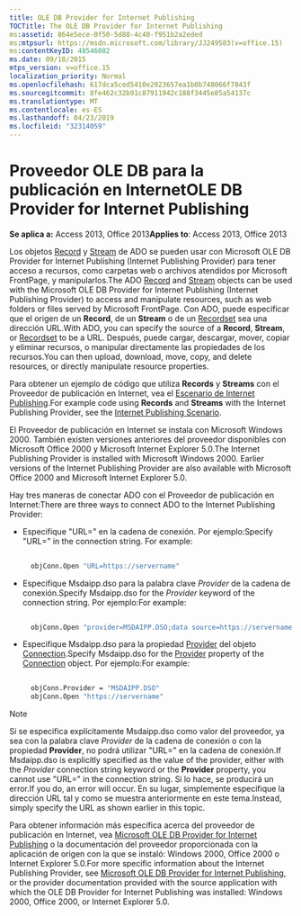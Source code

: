 ```yaml
---
title: OLE DB Provider for Internet Publishing
TOCTitle: The OLE DB Provider for Internet Publishing
ms:assetid: 864e5ece-0f50-5d88-4c40-f951b2a2eded
ms:mtpsurl: https://msdn.microsoft.com/library/JJ249583(v=office.15)
ms:contentKeyID: 48546082
ms.date: 09/18/2015
mtps_version: v=office.15
localization_priority: Normal
ms.openlocfilehash: 617dca5ced5410e2023657ea1b0b748066f7843f
ms.sourcegitcommit: 8fe462c32b91c87911942c188f3445e85a54137c
ms.translationtype: MT
ms.contentlocale: es-ES
ms.lasthandoff: 04/23/2019
ms.locfileid: "32314059"
---
```

# <a name="ole-db-provider-for-internet-publishing"></a><span data-ttu-id="b8f87-102">Proveedor OLE DB para la publicación en Internet</span><span class="sxs-lookup"><span data-stu-id="b8f87-102">OLE DB Provider for Internet Publishing</span></span>

<span data-ttu-id="b8f87-103">**Se aplica a:** Access 2013, Office 2013</span><span class="sxs-lookup"><span data-stu-id="b8f87-103">**Applies to**: Access 2013, Office 2013</span></span>

<span data-ttu-id="b8f87-104">Los objetos [Record](record-object-ado.md) y [Stream](stream-object-ado.md) de ADO se pueden usar con Microsoft OLE DB Provider for Internet Publishing (Internet Publishing Provider) para tener acceso a recursos, como carpetas web o archivos atendidos por Microsoft FrontPage, y manipularlos.</span><span class="sxs-lookup"><span data-stu-id="b8f87-104">The ADO [Record](record-object-ado.md) and [Stream](stream-object-ado.md) objects can be used with the Microsoft OLE DB Provider for Internet Publishing (Internet Publishing Provider) to access and manipulate resources, such as web folders or files served by Microsoft FrontPage.</span></span> <span data-ttu-id="b8f87-105">Con ADO, puede especificar que el origen de un **Record**, de un **Stream** o de un [Recordset](recordset-object-ado.md) sea una dirección URL.</span><span class="sxs-lookup"><span data-stu-id="b8f87-105">With ADO, you can specify the source of a **Record**, **Stream**, or [Recordset](recordset-object-ado.md) to be a URL.</span></span> <span data-ttu-id="b8f87-106">Después, puede cargar, descargar, mover, copiar y eliminar recursos, o manipular directamente las propiedades de los recursos.</span><span class="sxs-lookup"><span data-stu-id="b8f87-106">You can then upload, download, move, copy, and delete resources, or directly manipulate resource properties.</span></span>

<span data-ttu-id="b8f87-107">Para obtener un ejemplo de código que utiliza **Records** y **Streams** con el Proveedor de publicación en Internet, vea el [Escenario de Internet Publishing](internet-publishing-scenario.md).</span><span class="sxs-lookup"><span data-stu-id="b8f87-107">For example code using **Records** and **Streams** with the Internet Publishing Provider, see the [Internet Publishing Scenario](internet-publishing-scenario.md).</span></span>

<span data-ttu-id="b8f87-p102">El Proveedor de publicación en Internet se instala con Microsoft Windows 2000. También existen versiones anteriores del proveedor disponibles con Microsoft Office 2000 y Microsoft Internet Explorer 5.0.</span><span class="sxs-lookup"><span data-stu-id="b8f87-p102">The Internet Publishing Provider is installed with Microsoft Windows 2000. Earlier versions of the Internet Publishing Provider are also available with Microsoft Office 2000 and Microsoft Internet Explorer 5.0.</span></span>

<span data-ttu-id="b8f87-110">Hay tres maneras de conectar ADO con el Proveedor de publicación en Internet:</span><span class="sxs-lookup"><span data-stu-id="b8f87-110">There are three ways to connect ADO to the Internet Publishing Provider:</span></span>

- <span data-ttu-id="b8f87-p103">Especifique "URL=" en la cadena de conexión. Por ejemplo:</span><span class="sxs-lookup"><span data-stu-id="b8f87-p103">Specify "URL=" in the connection string. For example:</span></span>
    
  ```vb 
     
    objConn.Open "URL=https://servername" 
  ```

- <span data-ttu-id="b8f87-113">Especifique Msdaipp.dso para la palabra clave *Provider* de la cadena de conexión.</span><span class="sxs-lookup"><span data-stu-id="b8f87-113">Specify Msdaipp.dso for the *Provider* keyword of the connection string.</span></span> <span data-ttu-id="b8f87-114">Por ejemplo:</span><span class="sxs-lookup"><span data-stu-id="b8f87-114">For example:</span></span>
    
  ```vb 
     
    objConn.Open "provider=MSDAIPP.DSO;data source=https://servername" 
  ```

- <span data-ttu-id="b8f87-115">Especifique Msdaipp.dso para la propiedad [Provider](provider-property-ado.md) del objeto [Connection](connection-object-ado.md).</span><span class="sxs-lookup"><span data-stu-id="b8f87-115">Specify Msdaipp.dso for the [Provider](provider-property-ado.md) property of the [Connection](connection-object-ado.md) object.</span></span> <span data-ttu-id="b8f87-116">Por ejemplo:</span><span class="sxs-lookup"><span data-stu-id="b8f87-116">For example:</span></span>
    
  ```vb 
     
    objConn.Provider = "MSDAIPP.DSO" 
    objConn.Open "https://servername" 
  ```

> [!NOTE]
> <span data-ttu-id="b8f87-117">Si se especifica explícitamente Msdaipp.dso como valor del proveedor, ya sea con la palabra clave *Provider* de la cadena de conexión o con la propiedad **Provider**, no podrá utilizar "URL=" en la cadena de conexión.</span><span class="sxs-lookup"><span data-stu-id="b8f87-117">If Msdaipp.dso is explicitly specified as the value of the provider, either with the *Provider* connection string keyword or the **Provider** property, you cannot use "URL=" in the connection string.</span></span> <span data-ttu-id="b8f87-118">Si lo hace, se producirá un error.</span><span class="sxs-lookup"><span data-stu-id="b8f87-118">If you do, an error will occur.</span></span> <span data-ttu-id="b8f87-119">En su lugar, simplemente especifique la dirección URL tal y como se muestra anteriormente en este tema.</span><span class="sxs-lookup"><span data-stu-id="b8f87-119">Instead, simply specify the URL as shown earlier in this topic.</span></span>

<span data-ttu-id="b8f87-120">Para obtener información más específica acerca del proveedor de publicación en Internet, vea [Microsoft OLE DB Provider for Internet Publishing](microsoft-ole-db-provider-for-internet-publishing.md) o la documentación del proveedor proporcionada con la aplicación de origen con la que se instaló: Windows 2000, Office 2000 o Internet Explorer 5.0.</span><span class="sxs-lookup"><span data-stu-id="b8f87-120">For more specific information about the Internet Publishing Provider, see [Microsoft OLE DB Provider for Internet Publishing](microsoft-ole-db-provider-for-internet-publishing.md), or the provider documentation provided with the source application with which the OLE DB Provider for Internet Publishing was installed: Windows 2000, Office 2000, or Internet Explorer 5.0.</span></span>

